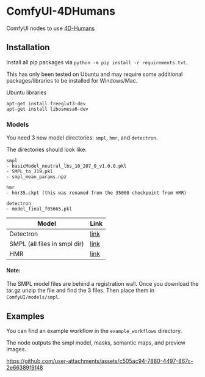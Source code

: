 # ComfyUI-4DHumans
ComfyUI nodes to use [4D-Humans](https://github.com/shubham-goel/4D-Humans)

## Installation

Install all pip packages via `python -m pip install -r requirements.txt`.

This has only been tested on Ubuntu and may require some additional packages/libraries to be installed for Windows/Mac.

Ubuntu libraries
```
apt-get install freeglut3-dev
apt-get install libosmesa6-dev
```

### Models

You need 3 new model directories: `smpl`, `hmr`, and `detectron`.

The directories should look like:
```
smpl
- basicModel_neutral_lbs_10_207_0_v1.0.0.pkl
- SMPL_to_J19.pkl
- smpl_mean_params.npz

hmr
- hmr35.ckpt (this was renamed from the 35000 checkpoint from HMR)

detectron
- model_final_f05665.pkl
```

| Model | Link |
|------------|-----------|
| Detectron | [link](https://dl.fbaipublicfiles.com/detectron2/ViTDet/COCO/cascade_mask_rcnn_vitdet_h/f328730692/model_final_f05665.pkl) |
| SMPL (all files in smpl dir) | [link](https://smplify.is.tue.mpg.de/) |
| HMR | [link](https://people.eecs.berkeley.edu/~jathushan/projects/4dhumans/hmr2a_model.tar.gz) |

#### Note:
The SMPL model files are behind a registration wall. Once you download the tar.gz unzip the file and find the 3 files. Then place them in `ComfyUI/models/smpl`.

## Examples
You can find an example workflow in the `example_workflows` directory.

The node outputs the smpl model, masks, semantic maps, and preview images.

https://github.com/user-attachments/assets/c505ac94-7880-4497-867c-2e66389f9f48

